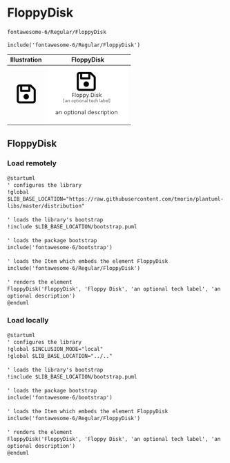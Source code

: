 # FloppyDisk


```text
fontawesome-6/Regular/FloppyDisk
```

```text
include('fontawesome-6/Regular/FloppyDisk')
```



| Illustration | FloppyDisk |
| :---: | :---: |
| ![illustration for Illustration](../../fontawesome-6/Regular/FloppyDisk.png) | ![illustration for FloppyDisk](../../fontawesome-6/Regular/FloppyDisk.Local.png) |




## FloppyDisk

### Load remotely
```plantuml
@startuml
' configures the library
!global $LIB_BASE_LOCATION="https://raw.githubusercontent.com/tmorin/plantuml-libs/master/distribution"

' loads the library's bootstrap
!include $LIB_BASE_LOCATION/bootstrap.puml

' loads the package bootstrap
include('fontawesome-6/bootstrap')

' loads the Item which embeds the element FloppyDisk
include('fontawesome-6/Regular/FloppyDisk')

' renders the element
FloppyDisk('FloppyDisk', 'Floppy Disk', 'an optional tech label', 'an optional description')
@enduml
```

### Load locally
```plantuml
@startuml
' configures the library
!global $INCLUSION_MODE="local"
!global $LIB_BASE_LOCATION="../.."

' loads the library's bootstrap
!include $LIB_BASE_LOCATION/bootstrap.puml

' loads the package bootstrap
include('fontawesome-6/bootstrap')

' loads the Item which embeds the element FloppyDisk
include('fontawesome-6/Regular/FloppyDisk')

' renders the element
FloppyDisk('FloppyDisk', 'Floppy Disk', 'an optional tech label', 'an optional description')
@enduml
```

